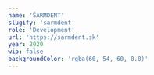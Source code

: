 ```yaml
---
name: 'ŠARMDENT'
slugify: 'sarmdent'
role: 'Development'
url: 'https://sarmdent.sk'
year: 2020
wip: false
backgroundColor: 'rgba(60, 54, 60, 0.8)'
---
```

